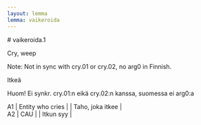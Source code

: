 ```yaml
---
layout: lemma
lemma: vaikeroida
---
```


<div class="sense">
# <span class="sensename">vaikeroida.1</span>

<span class="description">Cry, weep</span>

Note: Not in sync with cry.01 or cry.02, no arg0 in Finnish.

<span class="description">Itkeä</span>

Huom! Ei synkr. cry.01:n eikä cry.02:n kanssa, suomessa ei arg0:a

A1 | Entity who cries |   | Taho, joka itkee |  
A2 | CAU |   | Itkun syy |  

</div>

